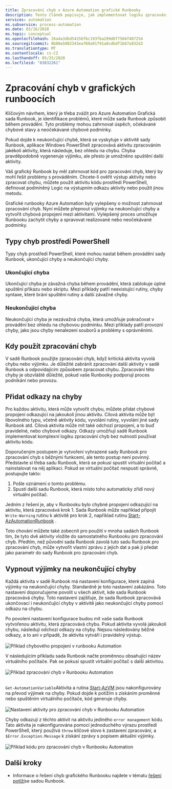```yaml
---
title: Zpracování chyb v Azure Automation grafické Runbooky
description: Tento článek popisuje, jak implementovat logiku zpracování chyb v grafických sadách Runbook.
services: automation
ms.subservice: process-automation
ms.date: 03/16/2018
ms.topic: conceptual
ms.openlocfilehash: 26a4a3dbd54256fbc193fba299d0f7504f407254
ms.sourcegitcommit: 0b80a5802343ea769a91f91a8cdbdf1b67a932d3
ms.translationtype: MT
ms.contentlocale: cs-CZ
ms.lasthandoff: 05/25/2020
ms.locfileid: "83832261"
---
```

# <a name="handle-errors-in-graphical-runbooks"></a>Zpracování chyb v grafických runboocích

Klíčovým návrhem, který je třeba zvážit pro Azure Automation Grafická sada Runbook, je identifikace problémů, které může sada Runbook způsobit během provádění. Tyto problémy mohou zahrnovat úspěch, očekávané chybové stavy a neočekávané chybové podmínky.

Pokud dojde k neukončující chybě, která se vyskytuje v aktivitě sady Runbook, aplikace Windows PowerShell zpracovává aktivitu zpracováním jakékoli aktivity, která následuje, bez ohledu na chybu. Chyba pravděpodobně vygeneruje výjimku, ale přesto je umožněno spuštění další aktivity.

Váš grafický Runbook by měl zahrnovat kód pro zpracování chyb, který by mohl řešit problémy s prováděním. Chcete-li ověřit výstup aktivity nebo zpracovat chybu, můžete použít aktivitu kódu prostředí PowerShell, definovat podmíněný Logic na výstupním odkazu aktivity nebo použít jinou metodu.

Grafické runbooky Azure Automation byly vylepšeny o možnost zahrnovat zpracování chyb. Nyní můžete přepnout výjimky na neukončující chyby a vytvořit chybová propojení mezi aktivitami. Vylepšený proces umožňuje Runbooku zachytit chyby a spravovat realizované nebo neočekávané podmínky. 

## <a name="powershell-error-types"></a>Typy chyb prostředí PowerShell

Typy chyb prostředí PowerShell, které mohou nastat během provádění sady Runbook, ukončující chyby a neukončující chyby.
 
### <a name="terminating-error"></a>Ukončující chyba

Ukončující chyba je závažná chyba během provádění, která zablokuje úplné spuštění příkazu nebo skriptu. Mezi příklady patří neexistující rutiny, chyby syntaxe, které brání spuštění rutiny a další závažné chyby.

### <a name="non-terminating-error"></a>Neukončující chyba

Neukončující chyba je nezávažná chyba, která umožňuje pokračovat v provádění bez ohledu na chybovou podmínku. Mezi příklady patří provozní chyby, jako jsou chyby nenalezení souborů a problémy s oprávněními.

## <a name="when-to-use-error-handling"></a>Kdy použít zpracování chyb

V sadě Runbook použijte zpracování chyb, když kritická aktivita vyvolá chybu nebo výjimku. Je důležité zabránit zpracování další aktivity v sadě Runbook a odpovídajícím způsobem zpracovat chybu. Zpracování této chyby je obzvláště důležité, pokud vaše Runbooky podporují proces podnikání nebo provozu.

## <a name="add-error-links"></a>Přidat odkazy na chyby

Pro každou aktivitu, která může vytvořit chybu, můžete přidat chybové propojení odkazující na jakoukoli jinou aktivitu. Cílová aktivita může být libovolného typu, včetně aktivity kódu, vyvolání rutiny, vyvolání jiné sady Runbook atd. Cílová aktivita může mít také odchozí propojení, a to buď pravidelné, nebo chybové odkazy. Odkazy umožňují sadě Runbook implementovat komplexní logiku zpracování chyb bez nutnosti používat aktivitu kódu.

Doporučeným postupem je vytvoření vyhrazené sady Runbook pro zpracování chyb s běžnými funkcemi, ale tento postup není povinný. Představte si třeba sadu Runbook, která se pokusí spustit virtuální počítač a nainstalovat na něj aplikaci. Pokud se virtuální počítač nespustí správně, postupujte takto:

1. Pošle oznámení o tomto problému.
2. Spustí další sadu Runbook, která místo toho automaticky zřídí nový virtuální počítač.

Jedním z řešení je, aby v Runbooku bylo chybné propojení odkazující na aktivitu, která zpracovává krok 1. Sada Runbook může například připojit `Write-Warning` rutinu k aktivitě pro krok 2, například rutinu [Start-AzAutomationRunbook](https://docs.microsoft.com/powershell/module/az.automation/start-azautomationrunbook?view=azps-3.5.0) .

Toto chování můžete také zobecnit pro použití v mnoha sadách Runbook tím, že tyto dvě aktivity vložíte do samostatného Runbooku pro zpracování chyb. Předtím, než původní sada Runbook zavolá tuto sadu Runbook pro zpracování chyb, může vytvořit vlastní zprávu z jejich dat a pak ji předat jako parametr do sady Runbook pro zpracování chyb.

## <a name="turn-exceptions-into-non-terminating-errors"></a>Vypnout výjimky na neukončující chyby

Každá aktivita v sadě Runbook má nastavení konfigurace, které zapíná výjimky na neukončující chyby. Standardně je toto nastavení zakázáno. Toto nastavení doporučujeme povolit u všech aktivit, kde sada Runbook zpracovává chyby. Toto nastavení zajišťuje, že sada Runbook zpracovává ukončovací i neukončující chyby v aktivitě jako neukončující chyby pomocí odkazu na chybu.  

Po povolení nastavení konfigurace budou mít vaše sada Runbook vytvořenou aktivitu, která zpracovává chybu. Pokud aktivita vyvolá jakoukoli chybu, následují odchozí odkazy na chyby. Nejsou následovány běžné odkazy, a to ani v případě, že aktivita vytváří i pravidelný výstup.<br><br> ![Příklad chybového propojení v runbooku Automation](media/automation-runbook-graphical-error-handling/error-link-example.png)

V následujícím příkladu sada Runbook načte proměnnou obsahující název virtuálního počítače. Pak se pokusí spustit virtuální počítač s další aktivitou.<br><br> ![Příklad zpracování chyb v Runbooku Automation](media/automation-runbook-graphical-error-handling/runbook-example-error-handling.png)<br><br>      

`Get-AutomationVariable`Aktivita a rutina [Start-AzVM](https://docs.microsoft.com/powershell/module/Az.Compute/Start-AzVM?view=azps-3.5.0) jsou nakonfigurovány na převod výjimek na chyby. Pokud dojde k potížím s získáním proměnné nebo spuštěním virtuálního počítače, kód generuje chyby.<br><br> ![Nastavení aktivity pro zpracování chyb v Runbooku Automation ](media/automation-runbook-graphical-error-handling/activity-blade-convertexception-option.png)

Chyby odkazují z těchto aktivit na aktivitu jediného `error management` kódu. Tato aktivita je nakonfigurována pomocí jednoduchého výrazu prostředí PowerShell, který používá `throw` klíčové slovo k zastavení zpracování, a `$Error.Exception.Message` k získání zprávy s popisem aktuální výjimky.<br><br> ![Příklad kódu pro zpracování chyb v Runbooku Automation](media/automation-runbook-graphical-error-handling/runbook-example-error-handling-code.png)

## <a name="next-steps"></a>Další kroky

* Informace o řešení chyb grafického Runbooku najdete v tématu [řešení potíží](troubleshoot/runbooks.md)se sadou Runbook.